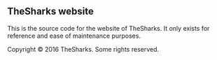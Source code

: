 ## TheSharks website

This is the source code for the website of TheSharks. It only exists for reference and ease of maintenance purposes.

Copyright © 2016 TheSharks. Some rights reserved.
